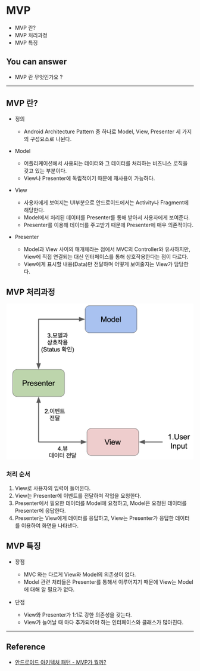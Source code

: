 # MVP
<!--Table of Contents-->
- MVP 란?
- MVP 처리과정
- MVP 특징

<!-- 어떤 질문을 대답할 수 있어야 하는지-->
## You can answer
- MVP 란 무엇인가요 ?

<!--Contents-->

---
## MVP 란?
- 정의
  * Android Architecture Pattern 중 하나로 Model, View, Presenter 세 가지의 구성요소로 나뉜다.

- Model
  * 어플리케이션에서 사용되는 데이터와 그 데이터를 처리하는 비즈니스 로직을 갖고 있는 부분이다.
  * View나 Presenter에 독립적이기 때문에 재사용이 가능하다.

- View
  * 사용자에게 보여지는 UI부분으로 안드로이드에서는 Activity나 Fragment에 해당한다.
  * Model에서 처리된 데이터를 Presenter를 통해 받아서 사용자에게 보여준다.
  * Presenter를 이용해 데이터를 주고받기 때문에 Presenter에 매우 의존적이다.

- Presenter
  * Model과 View 사이의 매개체라는 점에서 MVC의 Controller와 유사하지만, View에 직접 연결되는 대신 인터페이스를 통해 상호작용한다는 점이 다르다.
  * View에게 표시할 내용(Data)만 전달하며 어떻게 보여줄지는 View가 담당한다.

## MVP 처리과정
  ![MVPProcess](./img/MVPProcess.PNG)
  ### 처리 순서
  1) View로 사용자의 입력이 들어온다.
  2) View는 Presenter에 이벤트를 전달하며 작업을 요청한다.
  3) Presenter에서 필요한 데이터를 Model에 요청하고, Model은 요청된 데이터를 Presenter에 응답한다.
  4) Presenter는 View에게 데이터를 응답하고, View는 Presenter가 응답한 데이터를 이용하여 화면을 나타낸다.


## MVP 특징
  - 장점
    * MVC 와는 다르게 View와 Model의 의존성이 없다.
    * Model 관련 처리들은 Presenter를 통해서 이루어지기 때문에 View는 Model에 대해 알 필요가 없다.


  - 단점
    * View와 Presenter가 1:1로 강한 의존성을 갖는다.
    * View가 늘어날 때 마다 추가되어야 하는 인터페이스와 클래스가 많아진다.

---
## Reference
- [안드로이드 아키텍처 패턴 - MVP가 뭘까?](https://velog.io/@jojo_devstory/%EC%95%88%EB%93%9C%EB%A1%9C%EC%9D%B4%EB%93%9C-%EC%95%84%ED%82%A4%ED%85%8D%EC%B2%98-%ED%8C%A8%ED%84%B4-MVP%EA%B0%80-%EB%AD%98%EA%B9%8C)
